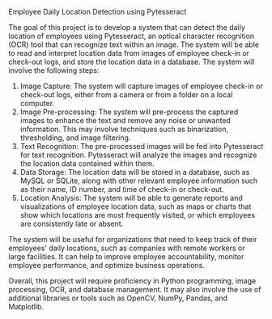 
Employee Daily Location Detection using Pytesseract

The goal of this project is to develop a system that can detect the daily location of employees using Pytesseract, an optical character recognition (OCR) tool that can recognize text within an image. The system will be able to read and interpret location data from images of employee check-in or check-out logs, and store the location data in a database.
The system will involve the following steps:
1.	Image Capture: The system will capture images of employee check-in or check-out logs, either from a camera or from a folder on a local computer.
2.	Image Pre-processing: The system will pre-process the captured images to enhance the text and remove any noise or unwanted information. This may involve techniques such as binarization, thresholding, and image filtering.
3.	Text Recognition: The pre-processed images will be fed into Pytesseract for text recognition. Pytesseract will analyze the images and recognize the location data contained within them.
4.	Data Storage: The location data will be stored in a database, such as MySQL or SQLite, along with other relevant employee information such as their name, ID number, and time of check-in or check-out.
5.	Location Analysis: The system will be able to generate reports and visualizations of employee location data, such as maps or charts that show which locations are most frequently visited, or which employees are consistently late or absent.

The system will be useful for organizations that need to keep track of their employees' daily locations, such as companies with remote workers or large facilities. It can help to improve employee accountability, monitor employee performance, and optimize business operations.

Overall, this project will require proficiency in Python programming, image processing, OCR, and database management. It may also involve the use of additional libraries or tools such as OpenCV, NumPy, Pandas, and Matplotlib.


